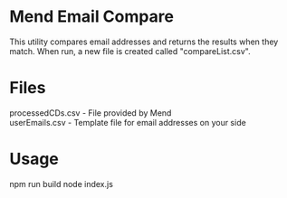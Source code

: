 # Mend Email Compare
This utility compares email addresses and returns the results when they match.  When run, a new file is created called "compareList.csv".   

# Files
processedCDs.csv - File provided by Mend<br>
userEmails.csv - Template file for email addresses on your side

# Usage
npm run build
node index.js
